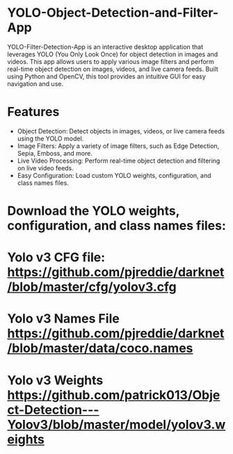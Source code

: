 # YOLO-Object-Detection-and-Filter-App
YOLO-Filter-Detection-App is an interactive desktop application that leverages YOLO (You Only Look Once) for object detection in images and videos. This app allows users to apply various image filters and perform real-time object detection on images, videos, and live camera feeds. Built using Python and OpenCV, this tool provides an intuitive GUI for easy navigation and use.
# Features
* Object Detection: Detect objects in images, videos, or live camera feeds using the YOLO model.
* Image Filters: Apply a variety of image filters, such as Edge Detection, Sepia, Emboss, and more.
* Live Video Processing: Perform real-time object detection and filtering on live video feeds.
* Easy Configuration: Load custom YOLO weights, configuration, and class names files.

# Download the YOLO weights, configuration, and class names files:
# Yolo v3 CFG file: https://github.com/pjreddie/darknet/blob/master/cfg/yolov3.cfg
# Yolo v3 Names File https://github.com/pjreddie/darknet/blob/master/data/coco.names
# Yolo v3 Weights https://github.com/patrick013/Object-Detection---Yolov3/blob/master/model/yolov3.weights
